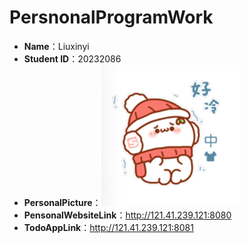# PersnonalProgramWork  
- **Name**：Liuxinyi
- **Student ID**：20232086  
- **PersonalPicture**：![img](profile.jpg)  
- **PensonalWebsiteLink**：http://121.41.239.121:8080  
- **TodoAppLink**：http://121.41.239.121:8081    
